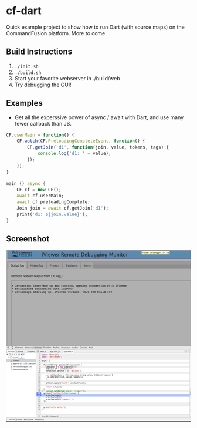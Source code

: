 # cf-dart

Quick example project to show how to run Dart (with source maps) on the CommandFusion platform. More to come.

## Build Instructions
1. `./init.sh`
2. `./build.sh`
3. Start your favorite webserver in ./build/web
4. Try debugging the GUI!

## Examples
 - Get all the experssive power of async / await with Dart, and use many fewer callback than JS.
  
```js
CF.userMain = function() {
	CF.watch(CF.PreloadingCompleteEvent, function() {
		CF.getJoin('d1', function(join, value, tokens, tags) {
			console.log('d1: ' + value);
		});
	});
}
```
  
```dart
main () async {
	CF cf = new CF();
	await cf.userMain;
	await cf.preloadingComplete;
	Join join = await cf.getJoin('d1');
	print('d1: ${join.value}');
}

```

## Screenshot

![screenshot](https://raw.githubusercontent.com/gridsoundandscreen/cf-dart/master/screenshot.png)